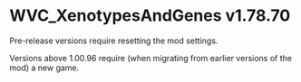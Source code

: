 # WVC_XenotypesAndGenes v1.78.70
 
Pre-release versions require resetting the mod settings.

Versions above 1.00.96 require (when migrating from earlier versions of the mod) a new game.